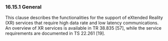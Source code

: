 ### 16.15.1 General

This clause describes the functionalities for the support of eXtended
Reality (XR) services that require high data rate and low latency
communications. An overview of XR services is available in TR 38.835
\[57\], while the service requirements are documented in TS 22.261
\[19\].